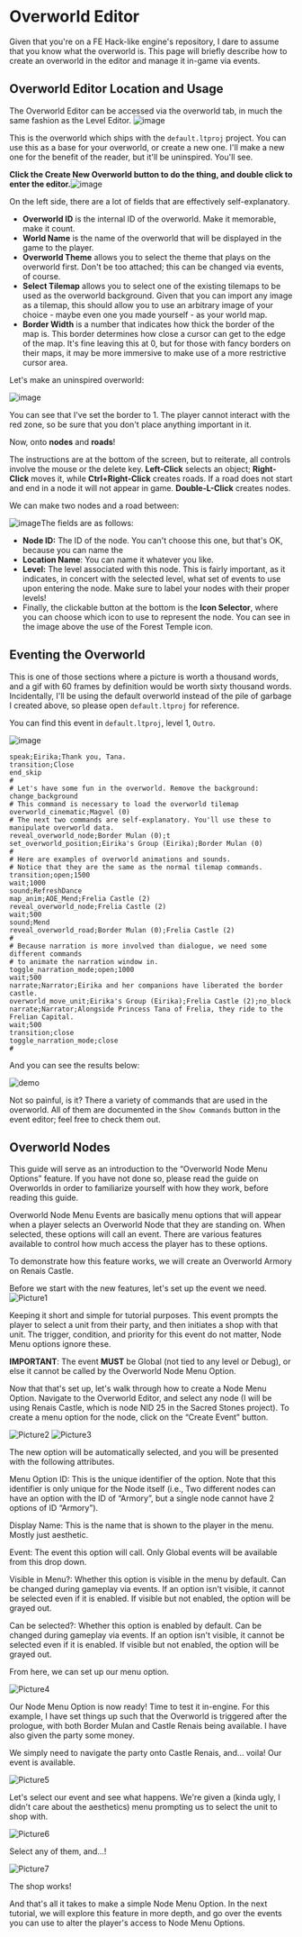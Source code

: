 # Overworld Editor

Given that you're on a FE Hack-like engine's repository, I dare to assume that you know what the overworld is. This page will briefly describe how to create an overworld in the editor and manage it in-game via events.

## Overworld Editor Location and Usage

The Overworld Editor can be accessed via the overworld tab, in much the same fashion as the Level Editor. ![image](images/OverworldEditorImages/Overworld1.png)

This is the overworld which ships with the `default.ltproj` project. You can use this as a base for your overworld, or create a new one. I'll make a new one for the benefit of the reader, but it'll be uninspired. You'll see.

**Click the Create New Overworld button to do the thing, and double click to enter the editor.**![image](images/OverworldEditorImages/Overworld2.png)

On the left side, there are a lot of fields that are effectively self-explanatory.

* **Overworld ID** is the internal ID of the overworld. Make it memorable, make it count.
* **World Name** is the name of the overworld that will be displayed in the game to the player.
* **Overworld Theme** allows you to select the theme that plays on the overworld first. Don't be too attached; this can be changed via events, of course.
* **Select Tilemap** allows you to select one of the existing tilemaps to be used as the overworld background. Given that you can import any image as a tilemap, this should allow you to use an arbitrary image of your choice - maybe even one you made yourself - as your world map.
* **Border Width** is a number that indicates how thick the border of the map is. This border determines how close a cursor can get to the edge of the map. It's fine leaving this at 0, but for those with fancy borders on their maps, it may be more immersive to make use of a more restrictive cursor area.

Let's make an uninspired overworld:

![image](images/OverworldEditorImages/Overworld3.png)

You can see that I've set the border to 1. The player cannot interact with the red zone, so be sure that you don't place anything important in it.

Now, onto **nodes** and **roads**!

The instructions are at the bottom of the screen, but to reiterate, all controls involve the mouse or the delete key. **Left-Click** selects an object; **Right-Click** moves it, while **Ctrl+Right-Click** creates roads. If a road does not start and end in a node it will not appear in game. **Double-L-Click** creates nodes.

We can make two nodes and a road between:

![image](images/OverworldEditorImages/Overworld4.png)The fields are as follows:

* **Node ID:** The ID of the node. You can't choose this one, but that's OK, because you can name the
* **Location Name**: You can name it whatever you like.
* **Level:** The level associated with this node. This is fairly important, as it indicates, in concert with the selected level, what set of events to use upon entering the node. Make sure to label your nodes with their proper levels!
* Finally, the clickable button at the bottom is the **Icon Selector**, where you can choose which icon to use to represent the node. You can see in the image above the use of the Forest Temple icon.

## Eventing the Overworld

This is one of those sections where a picture is worth a thousand words, and a gif with 60 frames by definition would be worth sixty thousand words. Incidentally, I'll be using the default overworld instead of the pile of garbage I created above, so please open `default.ltproj` for reference.

You can find this event in `default.ltproj`, level 1, `Outro`.

![image](images/OverworldEditorImages/Overworld5.png)

```
speak;Eirika;Thank you, Tana.
transition;Close
end_skip
#
# Let's have some fun in the overworld. Remove the background:
change_background
# This command is necessary to load the overworld tilemap
overworld_cinematic;Magvel (0)
# The next two commands are self-explanatory. You'll use these to manipulate overworld data.
reveal_overworld_node;Border Mulan (0);t
set_overworld_position;Eirika's Group (Eirika);Border Mulan (0)
#
# Here are examples of overworld animations and sounds.
# Notice that they are the same as the normal tilemap commands.
transition;open;1500
wait;1000
sound;RefreshDance
map_anim;AOE_Mend;Frelia Castle (2)
reveal_overworld_node;Frelia Castle (2)
wait;500
sound;Mend
reveal_overworld_road;Border Mulan (0);Frelia Castle (2)
#
# Because narration is more involved than dialogue, we need some different commands
# to animate the narration window in.
toggle_narration_mode;open;1000
wait;500
narrate;Narrator;Eirika and her companions have liberated the border castle.
overworld_move_unit;Eirika's Group (Eirika);Frelia Castle (2);no_block
narrate;Narrator;Alongside Princess Tana of Frelia, they ride to the Frelian Capital.
wait;500
transition;close
toggle_narration_mode;close
#
```

And you can see the results below:

![demo](images/OverworldEditorImages/demo.gif)

Not so painful, is it? There a variety of commands that are used in the overworld. All of them are documented in the `Show Commands` button in the event editor; feel free to check them out.

## Overworld Nodes

This guide will serve as an introduction to the “Overworld Node Menu Options” feature. If you have not done so, please read the guide on Overworlds in order to familiarize yourself with how they work, before reading this guide.

Overworld Node Menu Events are basically menu options that will appear when a player selects an Overworld Node that they are standing on. When selected, these options will call an event. There are various features available to control how much access the player has to these options.

To demonstrate how this feature works, we will create an Overworld Armory on Renais Castle.

Before we start with the new features, let's set up the event we need.
![Picture1](images/OverworldEditorImages/Overworld6.png)

Keeping it short and simple for tutorial purposes. This event prompts the player to select a unit from their party, and then initiates a shop with that unit. The trigger, condition, and priority for this event do not matter, Node Menu options ignore these.

**IMPORTANT**: The event **MUST** be Global (not tied to any level or Debug), or else it cannot be called by the Overworld Node Menu Option.

Now that that's set up, let's walk through how to create a Node Menu Option. Navigate to the Overworld Editor, and select any node (I will be using Renais Castle, which is node NID 25 in the Sacred Stones project). To create a menu option for the node, click on the “Create Event” button.

![Picture2](images/OverworldEditorImages/Overworld7.png)
![Picture3](images/OverworldEditorImages/Overworld8.png)

The new option will be automatically selected, and you will be presented with the following attributes.

Menu Option ID: This is the unique identifier of the option. Note that  this identifier is only unique for the Node itself (i.e., Two different nodes can have an option with the ID of “Armory”, but a single node cannot have 2 options of ID “Armory”).

Display Name: This is the name that is shown to the player in the menu. Mostly just aesthetic.

Event: The event this option will call. Only Global events will be available from this drop down.

Visible in Menu?: Whether this option is visible in the menu by default. Can be changed during gameplay via events. If an option isn't visible, it cannot be selected even if it is enabled. If visible but not enabled, the option will be grayed out.

Can be selected?: Whether this option is enabled by default. Can be changed during gameplay via events. If an option isn't visible, it cannot be selected even if it is enabled. If visible but not enabled, the option will be grayed out.

From here, we can set up our menu option.

![Picture4](images/OverworldEditorImages/Overworld9.png)

Our Node Menu Option is now ready! Time to test it in-engine. For this example, I have set things up such that the Overworld is triggered after the prologue, with both Border Mulan and Castle Renais being available. I have also given the party some money.

We simply need to navigate the party onto Castle Renais, and... voila! Our event is available.

![Picture5](images/OverworldEditorImages/OverworldA.png)

Let's select our event and see what happens.
We're given a (kinda ugly, I didn't care about the aesthetics) menu prompting us to select the unit to shop with.

![Picture6](images/OverworldEditorImages/OverworldB.png)

Select any of them, and...!

![Picture7](images/OverworldEditorImages/OverworldC.png)

The shop works!

And that's all it takes to make a simple Node Menu Option. In the next tutorial, we will explore this feature in more depth, and go over the events you can use to alter the player's access to Node Menu Options.


